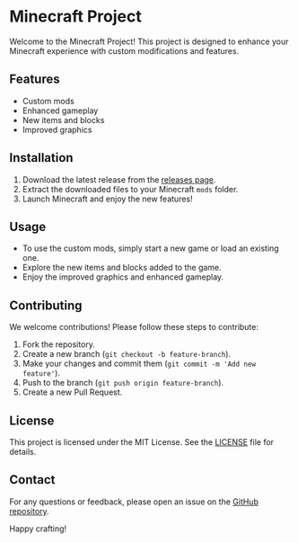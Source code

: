 # Minecraft Project

Welcome to the Minecraft Project! This project is designed to enhance your Minecraft experience with custom modifications and features.

## Features

- Custom mods
- Enhanced gameplay
- New items and blocks
- Improved graphics

## Installation

1. Download the latest release from the [releases page](https://github.com/yourusername/minecraft/releases).
2. Extract the downloaded files to your Minecraft `mods` folder.
3. Launch Minecraft and enjoy the new features!

## Usage

- To use the custom mods, simply start a new game or load an existing one.
- Explore the new items and blocks added to the game.
- Enjoy the improved graphics and enhanced gameplay.

## Contributing

We welcome contributions! Please follow these steps to contribute:

1. Fork the repository.
2. Create a new branch (`git checkout -b feature-branch`).
3. Make your changes and commit them (`git commit -m 'Add new feature'`).
4. Push to the branch (`git push origin feature-branch`).
5. Create a new Pull Request.

## License

This project is licensed under the MIT License. See the [LICENSE](LICENSE) file for details.

## Contact

For any questions or feedback, please open an issue on the [GitHub repository](https://github.com/yourusername/minecraft).

Happy crafting!